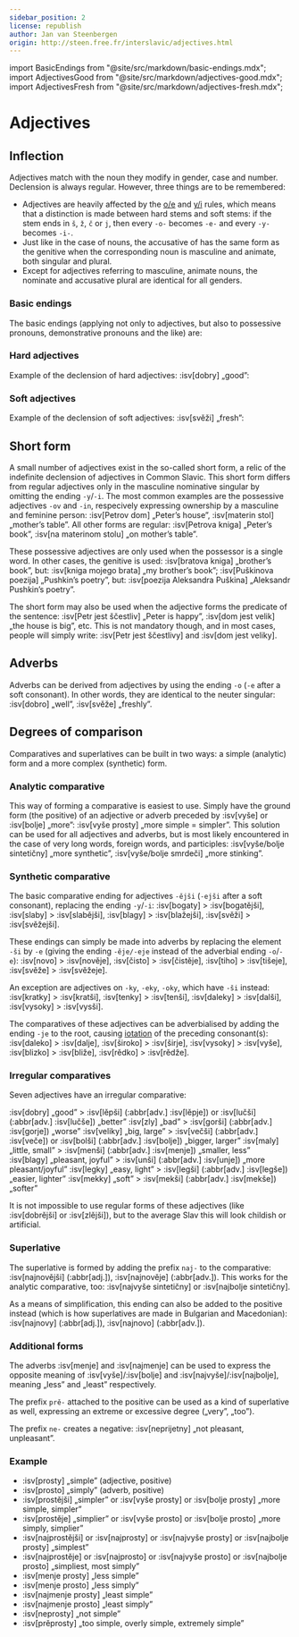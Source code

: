 ```yaml
---
sidebar_position: 2
license: republish
author: Jan van Steenbergen
origin: http://steen.free.fr/interslavic/adjectives.html
---
```


import BasicEndings from "@site/src/markdown/basic-endings.mdx";
import AdjectivesGood from "@site/src/markdown/adjectives-good.mdx";
import AdjectivesFresh from "@site/src/markdown/adjectives-fresh.mdx";

# Adjectives

## Inflection

Adjectives match with the noun they modify in gender, case and number. Declension is always regular. However, three things are to be remembered:

- Adjectives are heavily affected by the [o/e][1] and [y/i][2] rules, which means that a distinction is made between hard stems and soft stems: if the stem ends in `š`, `ž`, `č` or `j`, then every `-o-` becomes `-e-` and every `-y-` becomes `-i-`.
- Just like in the case of nouns, the accusative of has the same form as the genitive when the corresponding noun is masculine and animate, both singular and plural.
- Except for adjectives referring to masculine, animate nouns, the nominate and accusative plural are identical for all genders.

### Basic endings

The basic endings (applying not only to adjectives, but also to possessive pronouns, demonstrative pronouns and the like) are:

<BasicEndings />

### Hard adjectives

Example of the declension of hard adjectives: :isv[dobry] „good”:

<AdjectivesGood />

### Soft adjectives

Example of the declension of soft adjectives: :isv[svěži] „fresh”:

<AdjectivesFresh />

## Short form

A small number of adjectives exist in the so-called short form, a relic of the indefinite declension of adjectives in Common Slavic. This short form differs from regular adjectives only in the masculine nominative singular by omitting the ending `-y`/`-i`. The most common examples are the possessive adjectives `-ov` and `-in`, respecively expressing ownership by a masculine and feminine person: :isv[Petrov dom] „Peter’s house”, :isv[materin stol] „mother’s table”. All other forms are regular: :isv[Petrova kniga] „Peter’s book”, :isv[na materinom stolu] „on mother’s table”.

These possessive adjectives are only used when the possessor is a single word. In other cases, the genitive is used: :isv[bratova kniga] „brother’s book”, but: :isv[kniga mojego brata] „my brother’s book”; :isv[Puškinova poezija] „Pushkin’s poetry”, but: :isv[poezija Aleksandra Puškina] „Aleksandr Pushkin’s poetry”.

The short form may also be used when the adjective forms the predicate of the sentence: :isv[Petr jest ščestliv] „Peter is happy”, :isv[dom jest velik] „the house is big”, etc. This is not mandatory though, and in most cases, people will simply write: :isv[Petr jest ščestlivy] and :isv[dom jest veliky].

## Adverbs

Adverbs can be derived from adjectives by using the ending `-o` (`-e` after a soft consonant). In other words, they are identical to the neuter singular: :isv[dobro] „well”, :isv[svěže] „freshly”.

## Degrees of comparison

Comparatives and superlatives can be built in two ways: a simple (analytic) form and a more complex (synthetic) form.

### Analytic comparative

This way of forming a comparative is easiest to use. Simply have the ground form (the positive) of an adjective or adverb preceded by :isv[vyše] or :isv[bolje] „more”: :isv[vyše prosty] „more simple = simpler”. This solution can be used for all adjectives and adverbs, but is most likely encountered in the case of very long words, foreign words, and participles: :isv[vyše/bolje sintetičny] „more synthetic”,  :isv[vyše/bolje smrdeči] „more stinking”.

### Synthetic comparative

The basic comparative ending for adjectives `-ějši` (`-ejši` after a soft consonant), replacing the ending `-y`/`-i`: :isv[bogaty] > :isv[bogatějši], :isv[slaby] > :isv[slabějši], :isv[blagy] > :isv[blažejši], :isv[svěži] > :isv[svěžejši].

These endings can simply be made into adverbs by replacing the element `-ši` by `-e` (giving the ending `-ěje/-eje` instead of the adverbial ending `-o`/`-e`): :isv[novo] > :isv[nověje], :isv[čisto] > :isv[čistěje], :isv[tiho] > :isv[tišeje], :isv[svěže] > :isv[svěžeje].

An exception are adjectives on `-ky`, `-eky`, `-oky`, which have `-ši` instead: :isv[kratky] > :isv[kratši], :isv[tenky] > :isv[tenši], :isv[daleky] > :isv[dalši], :isv[vysoky] > :isv[vysši].

The comparatives of these adjectives can be adverbialised by adding the ending `-je` to the root, causing [iotation][3] of the preceding consonant(s): :isv[daleko] > :isv[dalje], :isv[široko] > :isv[širje], :isv[vysoky] > :isv[vyše], :isv[blizko] > :isv[bliže], :isv[rědko] > :isv[rědže].

### Irregular comparatives

Seven adjectives have an irregular comparative:

:isv[dobry] „good” > :isv[lěpši] (:abbr[adv.] :isv[lěpje]) or :isv[lučši] (:abbr[adv.] :isv[lučše]) „better”
:isv[zly] „bad” > :isv[gorši] (:abbr[adv.] :isv[gorje]) „worse”
:isv[veliky] „big, large” > :isv[večši] (:abbr[adv.] :isv[veče]) or :isv[bolši] (:abbr[adv.] :isv[bolje]) „bigger, larger”
:isv[maly] „little, small” > :isv[menši] (:abbr[adv.] :isv[menje]) „smaller, less”
:isv[blagy] „pleasant, joyful” > :isv[unši] (:abbr[adv.] :isv[unje]) „more pleasant/joyful”
:isv[legky] „easy, light” > :isv[legši] (:abbr[adv.] :isv[legše]) „easier, lighter”
:isv[mekky] „soft” > :isv[mekši] (:abbr[adv.] :isv[mekše]) „softer”

It is not impossible to use regular forms of these adjectives (like :isv[dobrějši] or :isv[zlějši]), but to the average Slav this will look childish or artificial.

### Superlative

The superlative is formed by adding the prefix `naj-` to the comparative: :isv[najnovějši] (:abbr[adj.]), :isv[najnověje] (:abbr[adv.]). This works for the analytic comparative, too: :isv[najvyše sintetičny] or :isv[najbolje sintetičny].

As a means of simplification, this ending can also be added to the positive instead (which is how superlatives are made in Bulgarian and Macedonian): :isv[najnovy] (:abbr[adj.]), :isv[najnovo] (:abbr[adv.]).

### Additional forms

The adverbs :isv[menje] and :isv[najmenje] can be used to express the opposite meaning of :isv[vyše]/:isv[bolje] and :isv[najvyše]/:isv[najbolje], meaning „less” and „least” respectively.

The prefix `prě-` attached to the positive can be used as a kind of superlative as well, expressing an extreme or excessive degree („very”, „too”).

The prefix `ne-` creates a negative: :isv[neprijetny] „not pleasant, unpleasant”.

### Example

- :isv[prosty] „simple” (adjective, positive)
- :isv[prosto] „simply” (adverb, positive)
- :isv[prostějši] „simpler” or :isv[vyše prosty] or :isv[bolje prosty] „more simple, simpler”
- :isv[prostěje] „simplier” or :isv[vyše prosto] or :isv[bolje prosto] „more simply, simplier”
- :isv[najprostějši] or :isv[najprosty] or :isv[najvyše prosty] or :isv[najbolje prosty] „simplest”
- :isv[najprostěje] or :isv[najprosto] or :isv[najvyše prosto] or :isv[najbolje prosto] „simpliest, most simply”
- :isv[menje prosty] „less simple”
- :isv[menje prosto] „less simply”
- :isv[najmenje prosty] „least simple”
- :isv[najmenje prosto] „least simply”
- :isv[neprosty] „not simple”
- :isv[prěprosty] „too simple, overly simple, extremely simple”

[1]: ../phonology.md#o
[2]: ../phonology.md#y
[3]: ../phonology.md#iotation
